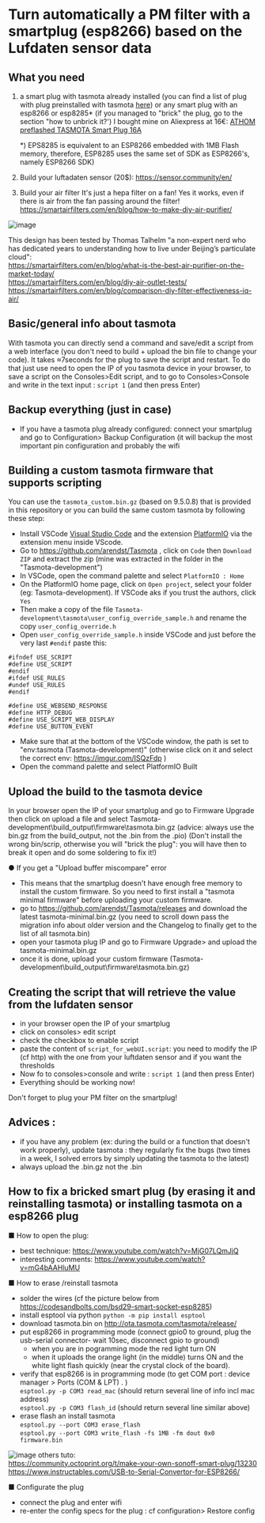 # Turn automatically a PM filter with a smartplug (esp8266) based on the Lufdaten sensor data

## What you need 
1) a smart plug with tasmota already installed (you can find a list of plug with plug preinstalled with tasmota [here](https://templates.blakadder.com/plug.html)) or any smart plug with an esp8266 or esp8285* (if you managed to "brick" the plug, go to the section "how to unbrick it?')
I bought mine on Aliexpress at 16€:  [ATHOM preflashed TASMOTA Smart Plug 16A](https://fr.aliexpress.com/item/4001230982267.html?spm=a2g0s.9042311.0.0.40696c375Omr8M)     

    *) EPS8285 is equivalent to an ESP8266 embedded with 1MB Flash memory, therefore, ESP8285 uses the same set of SDK as ESP8266's, namely ESP8266 SDK)


2) Build your luftadaten sensor 
(20$): https://sensor.community/en/

3) Build your air filter
It's just a hepa filter on a fan! Yes it works, even if there is air from the fan passing around the filter! https://smartairfilters.com/en/blog/how-to-make-diy-air-purifier/ 

![image](https://user-images.githubusercontent.com/15843700/132995672-2985cf44-918e-4db1-b9ed-494c5e20089f.png)

This design has been tested by Thomas Talhelm "a non-expert nerd who has dedicated years to understanding how to live under Beijing’s particulate cloud":  
https://smartairfilters.com/en/blog/what-is-the-best-air-purifier-on-the-market-today/  
https://smartairfilters.com/en/blog/diy-air-outlet-tests/  
https://smartairfilters.com/en/blog/comparison-diy-filter-effectiveness-iq-air/  

## Basic/general info about tasmota
With tasmota you can directly send a command and save/edit a script from a web interface (you don't need to build + upload the bin file to change your code). It takes ≈7seconds for the plug to save the script and restart.
To do that just use need to open the IP of you tasmota device in your browser, to save a script on the Consoles>Edit script, and to go to Consoles>Console and write in the text input :  `script 1`   (and then press Enter)

## Backup everything (just in case)
- If you have a tasmota plug already configured: connect your smartplug and go to Configuration> Backup Configuration (it will backup the most important pin configuration and probably the wifi 

## Building a custom tasmota firmware that supports scripting 
You can use the `tasmota_custom.bin.gz` (based on 9.5.0.8) that is provided in this repository or you can build the same custom tasmota by following these step:

- Install VSCode [Visual Studio Code](https://code.visualstudio.com/) and the extension [PlatformIO](https://platformio.org/) via the extension menu inside VScode.
- Go to https://github.com/arendst/Tasmota , click on `Code` then `Download ZIP` and extract the zip (mine was extracted in the folder in the "Tasmota-development")
- In VSCode, open the command palette and select `PlatformIO : Home`
- On the PlatformIO home page, click on `Open project`, select your folder (eg: Tasmota-development). If VSCode aks if you trust the authors, click `Yes`
- Then make a copy of the file `Tasmota-development\tasmota\user_config_override_sample.h` and rename the copy `user_config_override.h` 
- Open `user_config_override_sample.h`  inside VSCode and just before the very last `#endif` paste this:

```
#ifndef USE_SCRIPT
#define USE_SCRIPT
#endif
#ifdef USE_RULES
#undef USE_RULES
#endif

#define USE_WEBSEND_RESPONSE
#define HTTP_DEBUG
#define USE_SCRIPT_WEB_DISPLAY
#define USE_BUTTON_EVENT

```

- Make sure that at the bottom of the VSCode window, the path is set to "env:tasmota (Tasmota-development)" (otherwise click on it and select the correct env:  https://imgur.com/ISQzFdp )
- Open the command palette and select PlatformIO Built 

## Upload the build to the tasmota device
In your browser open the IP of your smartplug and go to Firmware Upgrade then click on upload a file and select Tasmota-development\build_output\firmware\tasmota.bin.gz  (advice: always use the bin.gz from the build_output, not the .bin from the .pio) (Don't install the wrong bin/scrip, otherwise you will "brick the plug": you will have then to break it open and do some soldering to fix it!)

● If you get a "Upload buffer miscompare" error
- This means that the smartplug doesn't have enough free memory to install the custom firmware. So you need to first install a "tasmota minimal firmware" before uploading your custom firmware.
- go to https://github.com/arendst/Tasmota/releases and download the latest tasmota-minimal.bin.gz (you need to scroll down pass the migration info about older version and the Changelog to finally get to the list of all tasmota.bin)
- open your tasmota plug IP and go to Firmware Upgrade> and upload the tasmota-minimal.bin.gz 
- once it is done, upload your custom firmware (Tasmota-development\build_output\firmware\tasmota.bin.gz)

##  Creating the script that will retrieve the value from the lufdaten sensor
- in your browser open the IP of your smartplug
- click on  consoles> edit script 
- check the checkbox to enable script
- paste the content of `script_for_webUI.script`: you need to modify the IP (cf http) with the one from your luftdaten sensor and if you want the thresholds
- Now fo to consoles>console and write : `script 1`   (and then press Enter)
- Everything should be working now! 

Don't forget to plug your PM filter on the smartplug!

## Advices :
- if you have any problem (ex: during the build or a function that doesn't work properly), update tasmota : they regularly fix the bugs (two times in a week, I solved errors by  simply updating the tasmota to the latest)
- always upload the .bin.gz not the .bin

## How to fix a bricked smart plug (by erasing it and reinstalling tasmota) or installing tasmota on a esp8266 plug

■ How to open the plug:  
- best technique: https://www.youtube.com/watch?v=MjG07LQmJjQ   
- interesting comments: https://www.youtube.com/watch?v=mG4bAAHluMU   

■ How to erase /reinstall tasmota
- solder the wires (cf the picture below from https://codesandbolts.com/bsd29-smart-socket-esp8285)
- install esptool via python `python -m pip install esptool`
- download tasmota.bin on http://ota.tasmota.com/tasmota/release/
- put esp8266 in programming mode (connect  gpio0 to ground, plug the usb-serial connector- wait 10sec, disconnect gpio to ground)   
     - when you are in pogramming mode the red light turn ON   
     - when it uploads the orange light (in the middle) turns ON and the white light flash quickly (near the crystal clock of the board).  
- verify that esp8266 is in programming mode  (to get COM port : device manager > Ports (COM & LPT) . )   
`esptool.py -p COM3 read_mac`               (should return several line of info incl mac address)  
`esptool.py -p COM3 flash_id`                  (should return several line similar above)  
- erase flash an install tasmota   
`esptool.py --port COM3 erase_flash`  
`esptool.py --port COM3 write_flash -fs 1MB -fm dout 0x0 firmware.bin`  

![image](https://user-images.githubusercontent.com/15843700/133206729-8d54ea10-94e3-4dc6-a42e-dd4b5e6ca138.png)
others tuto:  
https://community.octoprint.org/t/make-your-own-sonoff-smart-plug/13230  
https://www.instructables.com/USB-to-Serial-Convertor-for-ESP8266/  

■ Configurate the plug
- connect the plug and enter wifi
- re-enter the config specs for the plug : cf configuration> Restore config







